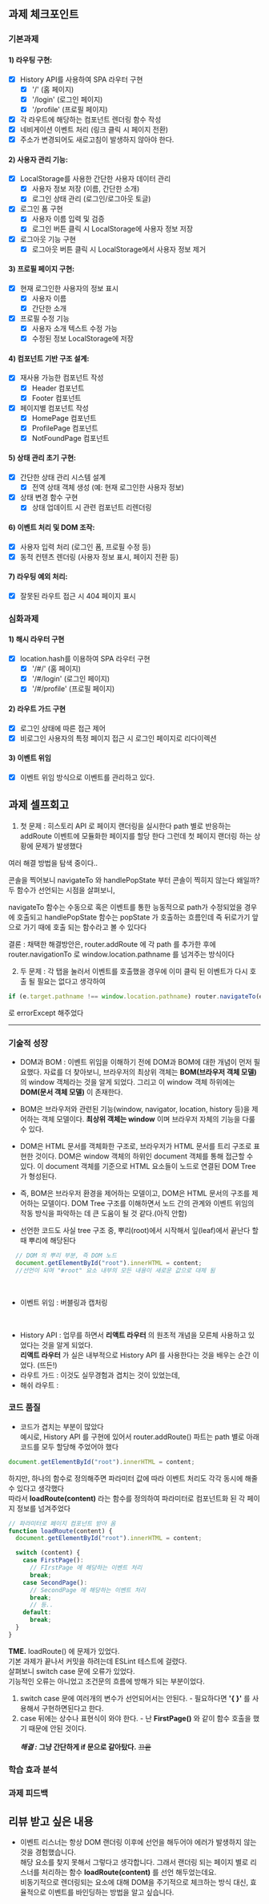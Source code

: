 ## 과제 체크포인트

### 기본과제

#### 1) 라우팅 구현:
- [x] History API를 사용하여 SPA 라우터 구현
  - [x] '/' (홈 페이지)
  - [x] '/login' (로그인 페이지)
  - [x] '/profile' (프로필 페이지)
- [x] 각 라우트에 해당하는 컴포넌트 렌더링 함수 작성
- [x] 네비게이션 이벤트 처리 (링크 클릭 시 페이지 전환)
- [x] 주소가 변경되어도 새로고침이 발생하지 않아야 한다.

#### 2) 사용자 관리 기능:
- [x] LocalStorage를 사용한 간단한 사용자 데이터 관리
  - [x] 사용자 정보 저장 (이름, 간단한 소개)
  - [x] 로그인 상태 관리 (로그인/로그아웃 토글)
- [x] 로그인 폼 구현
  - [x] 사용자 이름 입력 및 검증
  - [x] 로그인 버튼 클릭 시 LocalStorage에 사용자 정보 저장
- [x] 로그아웃 기능 구현
  - [x] 로그아웃 버튼 클릭 시 LocalStorage에서 사용자 정보 제거

#### 3) 프로필 페이지 구현:
- [x] 현재 로그인한 사용자의 정보 표시
  - [x] 사용자 이름
  - [x] 간단한 소개
- [x] 프로필 수정 기능
  - [x] 사용자 소개 텍스트 수정 가능
  - [x] 수정된 정보 LocalStorage에 저장

#### 4) 컴포넌트 기반 구조 설계:
- [x] 재사용 가능한 컴포넌트 작성
  - [x] Header 컴포넌트
  - [x] Footer 컴포넌트
- [x] 페이지별 컴포넌트 작성
  - [x] HomePage 컴포넌트
  - [x] ProfilePage 컴포넌트
  - [x] NotFoundPage 컴포넌트

#### 5) 상태 관리 초기 구현:
- [x] 간단한 상태 관리 시스템 설계
  - [x] 전역 상태 객체 생성 (예: 현재 로그인한 사용자 정보)
- [x] 상태 변경 함수 구현
  - [x] 상태 업데이트 시 관련 컴포넌트 리렌더링

#### 6) 이벤트 처리 및 DOM 조작:
- [x] 사용자 입력 처리 (로그인 폼, 프로필 수정 등)
- [x] 동적 컨텐츠 렌더링 (사용자 정보 표시, 페이지 전환 등)

#### 7) 라우팅 예외 처리:
- [x] 잘못된 라우트 접근 시 404 페이지 표시

### 심화과제

#### 1) 해시 라우터 구현
- [x] location.hash를 이용하여 SPA 라우터 구현
  - [x] '/#/' (홈 페이지)
  - [x] '/#/login' (로그인 페이지) 
  - [x] '/#/profile' (프로필 페이지)
 
#### 2) 라우트 가드 구현
- [x] 로그인 상태에 따른 접근 제어
- [x] 비로그인 사용자의 특정 페이지 접근 시 로그인 페이지로 리다이렉션

#### 3) 이벤트 위임

- [x] 이벤트 위임 방식으로 이벤트를 관리하고 있다.

## 과제 셀프회고

<!-- 과제에 대한 회고를 작성해주세요 -->

1. 첫 문제 : 히스토리 API 로 페이지 랜더링을 실시한다
path 별로 반응하는 addRoute 이벤트에 모듈화한 페이지를 할당 한다
그런데 첫 페이지 랜더링 하는 상황에 문제가 발생했다

여러 해결 방법을 탐색 중이다..

콘솔을 찍어보니 navigateTo 와 handlePopState 부터 콘솔이 찍히지 않는다 왜일까?
두 함수가 선언되는 시점을 살펴보니,

navigateTo 함수는 수동으로 혹은 이벤트를 통한 능동적으로 path가 수정되었을 경우에 호출되고
handlePopState 함수는 popState 가 호출하는 흐름인데 즉 뒤로가기 앞으로 가기 때에 호출 되는 함수라고 볼 수 있다다

결론 : 채택한 해결방안은, router.addRoute 에 각 path 를 추가한 후에 router.navigationTo 로 window.location.pathname 를 넘겨주는 방식이다

2. 두 문제 : 각 탭을 눌러서 이벤트를 호출했을 경우에 이미 클릭 된 이벤트가 다시 호출 될 필요는 없다고 생각하여

```javascript
if (e.target.pathname !== window.location.pathname) router.navigateTo(e.target.pathname);
```

로 errorExcept 해주었다

---
### 기술적 성장
- DOM과 BOM : 이벤트 위임을 이해하기 전에 DOM과 BOM에 대한 개념이 먼저 필요했다.
자료를 더 찾아보니, 브라우저의 최상위 객체는 **BOM(브라우저 객체 모델)** 의 window 객체라는 것을 알게 되었다.
그리고 이 window 객체 하위에는 **DOM(문서 객체 모델)** 이 존재한다.

- BOM은 브라우저와 관련된 기능(window, navigator, location, history 등)을 제어하는 객체 모델이다.
**최상위 객체는 window** 이며 브라우저 자체의 기능을 다룰 수 있다.

- DOM은 HTML 문서를 객체화한 구조로, 브라우저가 HTML 문서를 트리 구조로 표현한 것이다.
DOM은 window 객체의 하위인 document 객체를 통해 접근할 수 있다.
이 document 객체를 기준으로 HTML 요소들이 노드로 연결된 DOM Tree가 형성된다.

- 즉, BOM은 브라우저 환경을 제어하는 모델이고, DOM은 HTML 문서의 구조를 제어하는 모델이다.
DOM Tree 구조를 이해하면서 노드 간의 관계와 이벤트 위임의 작동 방식을 파악하는 데 큰 도움이 될 것 같다.(아직 안함)

- 선언한 코드도 사실 tree 구조 중, 뿌리(root)에서 시작해서 잎(leaf)에서 끝난다 할때 뿌리에 해당된다
```javascript
  // DOM 의 뿌리 부분, 즉 DOM 노드
  document.getElementById("root").innerHTML = content; 
  //선언이 되며 "#root" 요소 내부의 모든 내용이 새로운 값으로 대체 됨
```
<br />

- 이벤트 위임 : 버블링과 캡처링


<br />

- History API : 업무를 하면서 **리액트 라우터** 의 원초적 개념을 모른체 사용하고 있었다는 것을 알게 되었다.<br/>**리액트 라우터** 가 실은 내부적으로 History API 를 사용한다는 것을 배우는 순간 이었다. (뜨든!)
- 라우트 가드 : 이것도 실무경험과 겹치는 것이 있었는데, 
- 해쉬 라우트 : 

### 코드 품질
- 코드가 겹치는 부분이 많았다 <br />
예시로, History API 를 구현에 있어서 router.addRoute() 파트는 path 별로 아래 코드를 모두 할당해 주었어야 했다
```javascript
document.getElementById("root").innerHTML = content; 
```
하지만, 하나의 함수로 정의해주면 파라미터 값에 따라 이벤트 처리도 각각 동시에 해줄 수 있다고 생각했다<br />
따라서 **loadRoute(content)** 라는 함수를 정의하여 파라미터로 컴포넌트화 된 각 페이지 정보를 넘겨주었다
```javascript
// 파라미터로 페이지 컴포넌트 받아 옴
function loadRoute(content) {
  document.getElementById("root").innerHTML = content;

  switch (content) {
    case FirstPage():
      // FIrstPage 에 해당하는 이벤트 처리
      break;
    case SecondPage():
      // SecondPage 에 해당하는 이벤트 처리
      break;
      // 등..
    default:
      break;
  }
}
```

**TME.** loadRoute() 에 문제가 있었다.<br />
기본 과제가 끝나서 커밋을 하려는데 ESLint 테스트에 걸렸다.<br />
살펴보니 switch case 문에 오류가 있었다.<br />
기능적인 오류는 아니었고 조건문의 흐름에 방해가 되는 부분이었다.<br />
  1. switch case 문에 여러개의 변수가 선언되어서는 안된다.
    - 필요하다면 **'{ }'** 를 사용해서 구현하면된다고 한다.
  2. case 뒤에는 상수나 표현식이 와야 한다.
    - 난 **FirstPage()** 와 같이 함수 호출을 했기 때문에 안된 것이다.<br /><br />
  ***해결 :* 그냥 간단하게 if 문으로 갈아탔다.** ~~끄읕~~


### 학습 효과 분석
<!-- 예시
- 가장 큰 배움이 있었던 부분
- 추가 학습이 필요한 영역
- 실무 적용 가능성
-->

### 과제 피드백
<!-- 예시
- 과제에서 모호하거나 애매했던 부분
- 과제에서 좋았던 부분
-->

## 리뷰 받고 싶은 내용
- 이벤트 리스너는 항상 DOM 랜더링 이후에 선언을 해두어야 에러가 발생하지 않는 것을 경험했습니다.<br />해당 요소를 찾지 못해서 그렇다고 생각합니다. 그래서 랜더링 되는 페이지 별로 리스너를 처리하는 함수 **loadRoute(content)** 를 선언 해두었는데요.<br />비동기적으로 렌더링되는 요소에 대해 DOM을 주기적으로 체크하는 방식 대신, 효율적으로 이벤트를 바인딩하는 방법을 알고 싶습니다.<br />
<!--
피드백 받고 싶은 내용을 구체적으로 남겨주세요
모호한 요청은 피드백을 남기기 어렵습니다.

참고링크: https://chatgpt.com/share/675b6129-515c-8001-ba72-39d0fa4c7b62

모호한 질문의 예시)
- 무엇을 질문해야 할지 몰라서 코치님이 보시기에 고쳐야할것들 전반적으로 피드백 부탁드립니다.
- 코드 스타일에 대한 피드백 부탁드립니다.
- 코드 구조에 대한 피드백 부탁드립니다.
- 개념적인 오류에 대한 피드백 부탁드립니다.
- 추가 구현이 필요한 부분에 대한 피드백 부탁드립니다.

구체적인 질문의 예시)
- 파일A의 함수B와 그 안의 변수명을 보면 직관성이 떨어지는 것 같습니다. 함수와 변수 이름을 더 명확하게 지을 방법에 대해 조언해 주실 수 있나요?
- 현재 파일 단위로 코드를 분리했지만, 이번 주차 발제를 기준으로 봤을 때 모듈화나 계층화에서 부족함이 있는 것 같습니다. 특히 A와 B 부분에서 모듈화를 더 진행할지 그대로 둘지 고민하였습니다. (...구체적인 고민 사항 적기...). 코치님의 의견이 궁금합니다.
- 옵저버 패턴을 사용해 상태 관리 로직을 구현해 보려 했습니다. 제가 구현한 코드가 옵저버 패턴에 맞게 잘 구성되었는지 검토해 주시고, 보완할 부분을 제안해 주실 수 있을까요?
- 컴포넌트 A를 테스트 할 때 B와의 의존성 때문에 테스트 코드를 작성하려다 포기했습니다. A와 B의 의존성을 낮추고 테스트 가능성을 높이는 구조 개선 방안이 있을까요?
-->

